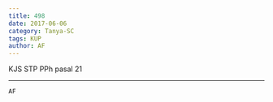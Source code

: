 ```yaml
---
title: 498
date: 2017-06-06
category: Tanya-SC
tags: KUP
author: AF
---
```


KJS STP PPh pasal 21

---



`AF`
